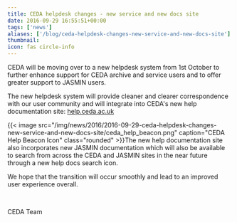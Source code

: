 ```yaml
---
title: CEDA helpdesk changes - new service and new docs site
date: 2016-09-29 16:55:51+00:00
tags: ['news']
aliases: ['/blog/ceda-helpdesk-changes-new-service-and-new-docs-site']
thumbnail: 
icon: fas circle-info
---
```

CEDA will be moving over to a new helpdesk system from 1st October to further enhance support for CEDA archive and service users and to offer greater support to JASMIN users.


The new helpdesk system will provide cleaner and clearer correspondence with our user community and will integrate into CEDA's new help documentation site: [help.ceda.ac.uk](http://help.ceda.ac.uk "CEDA and JASMIN Docs site")


{{< image src="/img/news/2016/2016-09-29-ceda-helpdesk-changes-new-service-and-new-docs-site/ceda_help_beacon.png"  caption="CEDA Help Beacon Icon" class="rounded" >}}The new help documentation site also incorporates new JASMIN documentation which will also be available to search from across the CEDA and JASMIN sites in the near future through a new help docs search icon.


We hope that the transition will occur smoothly and lead to an improved user experience overall.


 


CEDA Team


